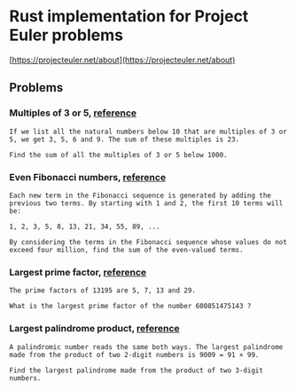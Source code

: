 # Rust implementation for Project Euler problems

[https://projecteuler.net/about](https://projecteuler.net/about)


## Problems 

### Multiples of 3 or 5, [reference](https://projecteuler.net/problem=1)
```
If we list all the natural numbers below 10 that are multiples of 3 or 5, we get 3, 5, 6 and 9. The sum of these multiples is 23.

Find the sum of all the multiples of 3 or 5 below 1000.
```
### Even Fibonacci numbers, [reference](https://projecteuler.net/problem=2)
```
Each new term in the Fibonacci sequence is generated by adding the previous two terms. By starting with 1 and 2, the first 10 terms will be:

1, 2, 3, 5, 8, 13, 21, 34, 55, 89, ...

By considering the terms in the Fibonacci sequence whose values do not exceed four million, find the sum of the even-valued terms.

```
### Largest prime factor, [reference](https://projecteuler.net/problem=3)
```
The prime factors of 13195 are 5, 7, 13 and 29.

What is the largest prime factor of the number 600851475143 ?
```

### Largest palindrome product, [reference](https://projecteuler.net/problem=4)

```
A palindromic number reads the same both ways. The largest palindrome made from the product of two 2-digit numbers is 9009 = 91 × 99.

Find the largest palindrome made from the product of two 3-digit numbers.
```
